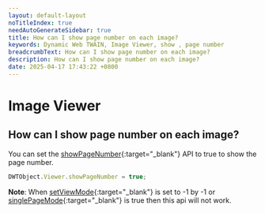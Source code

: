 ```yaml
---
layout: default-layout
noTitleIndex: true
needAutoGenerateSidebar: true
title: How can I show page number on each image?
keywords: Dynamic Web TWAIN, Image Viewer, show , page number
breadcrumbText: How can I show page number on each image?
description: How can I show page number on each image?
date: 2025-04-17 17:43:22 +0800
---
```


# Image Viewer

## How can I show page number on each image?

You can set the [showPageNumber](/_articles/info/api/WebTwain_Viewer.md#showpagenumber){:target="_blank"} API to true to show the page number. 

```javascript
DWTObject.Viewer.showPageNumber = true;
```

**Note**: When [setViewMode](/_articles/info/api/WebTwain_Viewer.md#setviewmode){:target="_blank"} is set to -1 by -1 or [singlePageMode](/_articles/info/api/WebTwain_Viewer.md#singlepagemode){:target="_blank"} is true then this api will not work.
